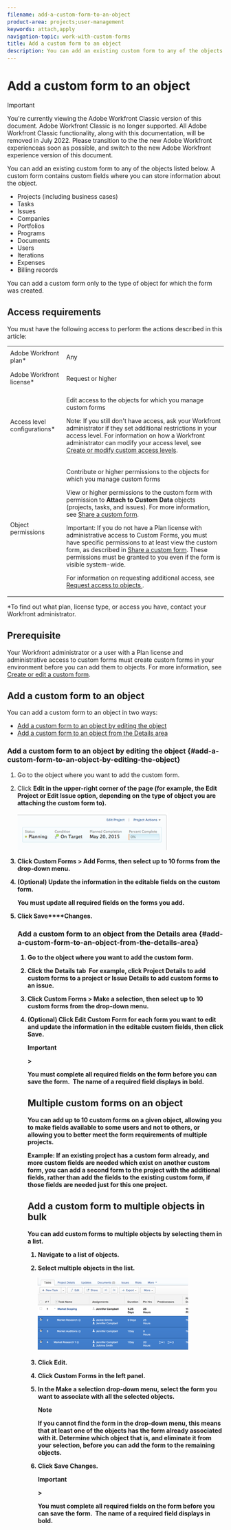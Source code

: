 ```yaml
---
filename: add-a-custom-form-to-an-object
product-area: projects;user-management
keywords: attach,apply
navigation-topic: work-with-custom-forms
title: Add a custom form to an object
description: You can add an existing custom form to any of the objects listed below. A custom form contains custom fields where you can store information about the object.
---
```


# Add a custom form to an object

>[!IMPORTANT]
>
>You're currently viewing the Adobe Workfront Classic version of this document. Adobe Workfront Classic is no longer supported. All Adobe Workfront Classic functionality, along with this documentation, will be removed in July 2022. Please transition to the the new Adobe Workfront experienceas soon as possible, and switch to the new Adobe Workfront experience version of this document.

You can add an existing custom form to any of the objects listed below. A custom form contains custom fields where you can store information about the object.

* Projects (including business cases)
* Tasks
* Issues
* Companies
* Portfolios
* Programs
* Documents
* Users
* Iterations
* Expenses
* Billing records

You can add a custom form only to the type of object for which the form was created.

## Access requirements

You must have the following access to perform the actions described in this article:

<table cellspacing="0"> 
 <col> 
 <col> 
 <tbody> 
  <tr> 
   <td role="rowheader">Adobe Workfront plan*</td> 
   <td> <p>Any </p> </td> 
  </tr> 
  <tr> 
   <td role="rowheader">Adobe Workfront license*</td> 
   <td> <p>Request or higher</p> </td> 
  </tr> 
  <tr> 
   <td role="rowheader">Access level configurations*</td> 
   <td> <p>Edit access to the objects for which you manage custom forms</p> <p>Note: If you still don't have access, ask your Workfront administrator if they set additional restrictions in your access level. For information on how a Workfront administrator can modify your access level, see <a href="../../administration-and-setup/add-users/configure-and-grant-access/create-modify-access-levels.md" class="MCXref xref">Create or modify custom access levels</a>.</p> </td> 
  </tr> 
  <tr> 
   <td role="rowheader">Object permissions</td> 
   <td> <p>Contribute or higher permissions to the objects for which you manage custom forms</p> <p>View or higher permissions to the custom form with permission to <b>Attach to Custom Data</b> objects (projects, tasks, and issues). For more information, see <a href="../../administration-and-setup/customize-workfront/create-manage-custom-forms/share-access-to-a-custom-form.md" class="MCXref xref">Share a custom form</a>.</p> <p>Important: If you do not have a Plan license with administrative access to&nbsp;Custom&nbsp;Forms, you must have specific permissions to at least view the custom form, as described in <a href="../../administration-and-setup/customize-workfront/create-manage-custom-forms/share-access-to-a-custom-form.md" class="MCXref xref">Share a custom form</a>. These permissions must be granted to you even if the form is visible system-wide. </p> <p>For information on requesting additional access, see <a href="../../workfront-basics/grant-and-request-access-to-objects/request-access.md" class="MCXref xref">Request access to objects </a>.</p> </td> 
  </tr> 
 </tbody> 
</table>

&#42;To find out what plan, license type, or access you have, contact your Workfront administrator.

## Prerequisite

Your Workfront administrator or a user with a Plan license and administrative access to custom forms must create custom forms in your environment before you can add them to objects. For more information, see [Create or edit a custom form](../../administration-and-setup/customize-workfront/create-manage-custom-forms/create-or-edit-a-custom-form.md).

## Add a custom form to an object

You can add a custom form to an object in two ways:

* [Add a custom form to an object by editing the object](#add-a-custom-form-to-an-object-by-editing-the-object) 
* [Add a custom form to an object from the Details area](#add-a-custom-form-to-an-object-from-the-details-area)

### Add a custom form to an object by editing the object {#add-a-custom-form-to-an-object-by-editing-the-object}

1. Go to the object where you want to add the custom form.
1. Click **Edit <Object type>** in the upper-right corner of the page (for example, the **Edit Project** or **Edit Issue** option, depending on the type of object you are attaching the custom form to).

   ![](assets/2-350x87.png)

1. Click **Custom Forms** > **Add Forms**, then select up to 10 forms from the drop-down menu.

1. (Optional) Update the information in the editable fields on the custom form.

   You must update all required fields on the forms you add. 

1. Click **Save****Changes**.

### Add a custom form to an object from the Details area {#add-a-custom-form-to-an-object-from-the-details-area}

1. Go to the object where you want to add the custom form.
1. Click the **<Object type> Details** tab &nbsp;For example, click **Project Details** to add custom forms to a project or **Issue Details** to add custom forms to an issue. 
1. Click **Custom Forms** > **Make a selection**, then select up to 10 custom forms from the drop-down menu. 
1. (Optional) Click **Edit Custom Form** for each form you want to edit and update the information in the editable custom fields, then click **Save**.

   >[!IMPORTANT]
   >
   >
   >
   ><!--   >
   ><p style="color: #ff1493;" data-mc-conditions="QuicksilverOrClassic.Draft mode">This is true in "Edit custom forms" but not in "Add a custom form to an object." This snippet is used in both articles. The whole snippet is conditioned for classic only in "Add" but not in "Edit." Don't remove the NWE conditioning in the snippet because it is needed in "Edit."</p>   >
   >-->   >
   >
   >You must complete all required fields on the form before you can save the form.&nbsp; The name of a required field displays in bold.

## Multiple custom forms on an object

You can add up to 10 custom forms on a given object, allowing you to make fields available to some users and not to others, or allowing you to better meet the form requirements of multiple projects.

**Example:** If an existing project has a custom form already, and more custom fields are needed which exist on another custom form, you can add a second form to the project with the additional fields, rather than add the fields to the existing custom form, if those fields are needed just for this one project.

## Add a custom form to multiple objects in bulk

<!--
<p data-mc-conditions="QuicksilverOrClassic.Draft mode">(NOTE: this will need to be edited when the bulk edit is released for NWE) </p>
-->

You can add custom forms to multiple objects by selecting them in a list.

1. Navigate to a list of objects.
1. Select multiple objects in the list.

   ![](assets/bulk-edit-tasks-350x171.png)

1. Click **Edit**.
1. Click **Custom Forms** in the left panel.
1. In the **Make a selection** drop-down menu, select the form you want to associate with all the selected objects.

   >[!NOTE]
   >
   >If you cannot find the form in the drop-down menu, this means that at least one of the objects has the form already associated with it. Determine which object that is, and eliminate it from your selection, before you can add the form to the remaining objects.

1. Click **Save Changes**.

   >[!IMPORTANT]
   >
   >
   >
   ><!--   >
   ><p style="color: #ff1493;" data-mc-conditions="QuicksilverOrClassic.Draft mode">This is true in "Edit custom forms" but not in "Add a custom form to an object." This snippet is used in both articles. The whole snippet is conditioned for classic only in "Add" but not in "Edit." Don't remove the NWE conditioning in the snippet because it is needed in "Edit."</p>   >
   >-->   >
   >
   >You must complete all required fields on the form before you can save the form.&nbsp; The name of a required field displays in bold.

